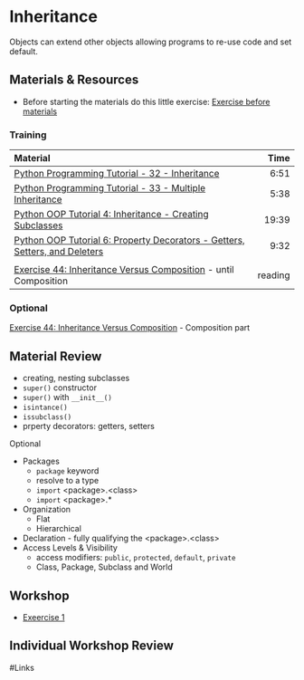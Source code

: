 # Inheritance
Objects can extend other objects allowing programs to re-use code and set default.

## Materials & Resources
- Before starting the materials do this little exercise: [Exercise before materials](https://TODO)

### Training

  | Material | Time |
  |:-------- |-----:|
  |[Python Programming Tutorial - 32 - Inheritance](https://www.youtube.com/watch?v=oROcVrgz91YE)|6:51|
  |[Python Programming Tutorial - 33 - Multiple Inheritance](https://www.youtube.com/watch?v=YCEVvs5BhpY)|5:38|
  |[Python OOP Tutorial 4: Inheritance - Creating Subclasses](https://www.youtube.com/watch?v=RSl87lqOXDE)|19:39|
  |[Python OOP Tutorial 6: Property Decorators - Getters, Setters, and Deleters](https://www.youtube.com/watch?v=jCzT9XFZ5bw)|9:32|
  |||
  |[Exercise 44: Inheritance Versus Composition](https://learnpythonthehardway.org/book/ex44.html) - until Composition|reading|


### Optional
  [Exercise 44: Inheritance Versus Composition](https://learnpythonthehardway.org/book/ex44.html) - Composition part

## Material Review
- creating, nesting subclasses
- `super()` constructor
- `super()` with `__init__()`
- `isintance()`
- `issubclass()`
- prperty decorators: getters, setters

Optional
- Packages
  -  `package` keyword
  - resolve to a type
  - `import` &lt;package&gt;.&lt;class&gt;
  - `import` &lt;package&gt;.*
- Organization
  - Flat
  - Hierarchical
- Declaration - fully qualifying the &lt;package&gt;.&lt;class&gt;
- Access Levels &amp; Visibility
  - access modifiers: `public`, `protected`, `default`, `private`
  - Class, Package, Subclass and World


## Workshop
- [Exeercise 1](TODO)


## Individual Workshop Review


#Links
